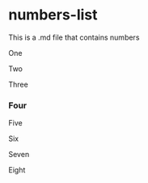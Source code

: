 # numbers-list
This is a .md file that contains numbers

One

Two

Three

### Four

Five

Six

Seven

Eight
